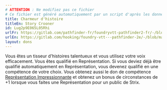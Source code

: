 ```yaml
---
# ATTENTION : Ne modifiez pas ce fichier
# Ce fichier est généré automatiquement par un script d'après les données du module Foundry VTT officiel et de sa traduction
title: Charmeur d'histoire
titleEn: Story Crooner
id: Lug2p9E065L05Rhi
urlFr: https://gitlab.com/pathfinder-fr/foundryvtt-pathfinder2-fr/-/blob/master/data/feats/Lug2p9E065L05Rhi.htm
urlEn: https://gitlab.com/hooking/foundry-vtt---pathfinder-2e/-/blob/master/packs/data/feats.db/story-crooner.json
layout: dons
---
```

Vous êtes un tisseur d'histoires talentueux et vous utilisez votre voix efficacement. Vous êtes qualifié en Représentation. Si vous deviez déjà être qualifié automatiquement en Représentation, vous devenez qualifié en une compétence de votre choix. Vous obtenez aussi le don de compétence [Représentation Impressionnante](représentation-impressionnante.html) et obtenez un bonus de circonstances de +1 lorsque vous faites une Représentation pour un public de Strix.
